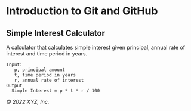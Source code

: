 # Introduction to Git and GitHub

## Simple Interest Calculator

A calculator that calculates simple interest given principal, annual rate of interest and time period in years.

```
Input:
   p, principal amount
   t, time period in years
   r, annual rate of interest
Output
  Simple Interest = p * t * r / 100
```

_© 2022 XYZ, Inc._
